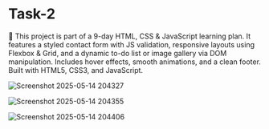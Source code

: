 # Task-2
📝 This project is part of a 9-day HTML, CSS &amp; JavaScript learning plan. It features a styled contact form with JS validation, responsive layouts using Flexbox &amp; Grid, and a dynamic to-do list or image gallery via DOM manipulation. Includes hover effects, smooth animations, and a clean footer. Built with HTML5, CSS3, and JavaScript.

![Screenshot 2025-05-14 204327](https://github.com/user-attachments/assets/e80283ad-9282-46b3-9921-53af45f8ff04)

![Screenshot 2025-05-14 204355](https://github.com/user-attachments/assets/4687aa7e-1f85-40bd-b393-a3ce6d7b707e)

![Screenshot 2025-05-14 204406](https://github.com/user-attachments/assets/571173fb-3370-44b2-aa77-06d3a0b8d520)
